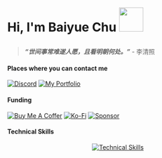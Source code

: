 # <p>Hi, I'm Baiyue Chu <img src="./wave.png" width="55" height="55"></p>

> _**“世间事常难遂人愿，且看明朝何处。”**_ - 李清照

#### Places where you can contact me

[![Discord](https://ziadoua.github.io/m3-Markdown-Badges/badges/Discord/discord2.svg)](https://discord.com/users/1276006640486715467)
[![My Portfolio](https://ziadoua.github.io/m3-Markdown-Badges/badges/MyPortfolio/myportfolio2.svg)](https://www.baiyuechu.dev/)

#### Funding

[![Buy Me A Coffer](https://ziadoua.github.io/m3-Markdown-Badges/badges/BuyMeACoffee/buymeacoffee2.svg)](https://buymeacoffee.com/ebevutruq)
[![Ko-Fi](https://ziadoua.github.io/m3-Markdown-Badges/badges/Ko-fi/ko-fi2.svg)](https://ko-fi.com/baiyuechu)
[![Sponsor](https://ziadoua.github.io/m3-Markdown-Badges/badges/Sponsor/sponsor2.svg)](https://github.com/sponsors/xiaoyaoo11)

#### Technical Skills

<div align="center">

[![Technical Skills](https://skillicons.dev/icons?i=html,css,scss,pug,react,tailwind,nextjs,nodejs,express,mongodb,firebase,javascript,typescript,python,c,cpp,lua,flutter,dart,docker,git,github,gitlab,vercel,postman,bun,linux,arch,bash,ubuntu,windows,neovim,vim,vscode,figma,ps,ai,qt,raspberrypi,tauri,cmake,latex,md,nginx,githubactions)](https://skillicons.dev)

</div>

<!-- 
<p align="center">
  <img src="header.png" width="100%" alt="Header Image">
</p>
-->
